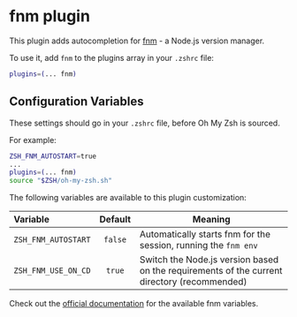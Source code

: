 # fnm plugin

This plugin adds autocompletion for [fnm](https://github.com/Schniz/fnm) - a Node.js version manager.

To use it, add `fnm` to the plugins array in your `.zshrc` file:

```zsh
plugins=(... fnm)
```

## Configuration Variables

These settings should go in your `.zshrc` file, before Oh My Zsh is sourced.

For example:

```sh
ZSH_FNM_AUTOSTART=true
...
plugins=(... fnm)
source "$ZSH/oh-my-zsh.sh"
```

The following variables are available to this plugin customization:

| Variable | Default | Meaning |
| :------- | :-----: | ------- |
| `ZSH_FNM_AUTOSTART` | `false` | Automatically starts fnm for the session, running the `fnm env` |
| `ZSH_FNM_USE_ON_CD` | `true` | Switch the Node.js version based on the requirements of the current directory (recommended) |

Check out the [official documentation](https://github.com/Schniz/fnm/blob/master/docs/commands.md) for the available fnm variables.
